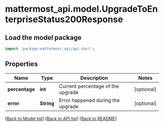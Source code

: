 # mattermost_api.model.UpgradeToEnterpriseStatus200Response

## Load the model package
```dart
import 'package:mattermost_api/api.dart';
```

## Properties
Name | Type | Description | Notes
------------ | ------------- | ------------- | -------------
**percentage** | **int** | Current percentage of the upgrade | [optional] 
**error** | **String** | Error happened during the upgrade | [optional] 

[[Back to Model list]](../README.md#documentation-for-models) [[Back to API list]](../README.md#documentation-for-api-endpoints) [[Back to README]](../README.md)


